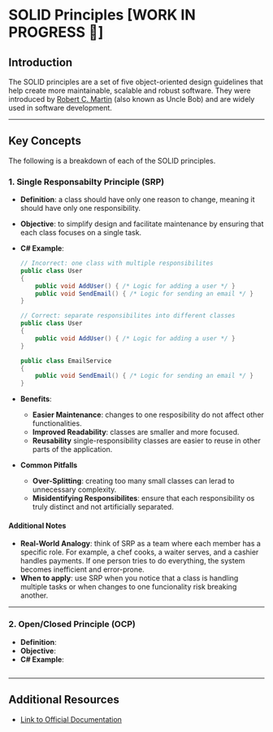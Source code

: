 # SOLID Principles [WORK IN PROGRESS 🚧]

## Introduction

The SOLID principles are a set of five object-oriented design guidelines that help create more maintainable, scalable and robust software. They were introduced by [Robert C. Martin](https://es.wikipedia.org/wiki/Robert_C._Martin) (also known as Uncle Bob) and are widely used in software development.

---

## Key Concepts

The following is a breakdown of each of the SOLID principles.

### 1. Single Responsabilty Principle (SRP)

- **Definition**: a class should have only one reason to change, meaning it should have only one responsibility.
- **Objective**: to simplify design and facilitate maintenance by ensuring that each class focuses on a single task.
- **C# Example**:
    ```csharp
    // Incorrect: one class with multiple responsibilites
    public class User
    {
        public void AddUser() { /* Logic for adding a user */ }
        public void SendEmail() { /* Logic for sending an email */ }
    }

    // Correct: separate responsibilites into different classes
    public class User
    {
        public void AddUser() { /* Logic for adding a user */ }
    }

    public class EmailService
    {
        public void SendEmail() { /* Logic for sending an email */ }
    }
    ```
- **Benefits**:
    - **Easier Maintenance**: changes to one resposibility do not affect other functionalities.
    - **Improved Readability**: classes are smaller and more focused.
    - **Reusability** single-responsibility classes are easier to reuse in other parts of the application.

- **Common Pitfalls**
    - **Over-Splitting**: creating too many small classes can lerad to unnecessary complexity.
    - **Misidentifying Responsibilites**: ensure that each responsibility os truly distinct and not artificially separated.

#### **Additional Notes**

- **Real-World Analogy**: think of SRP as a team where each member has a specific role. For example, a chef cooks, a waiter serves, and a cashier handles payments. If one person tries to do everything, the system becomes inefficient and error-prone.
- **When to apply**: use SRP when you notice that a class is handling multiple tasks or when changes to one funcionality risk breaking another.

---

### 2. Open/Closed Principle (OCP)

- **Definition**:
- **Objective**:
- **C# Example**:
    ```csharp
    ```
---

## Additional Resources

- [Link to Official Documentation](#)
```